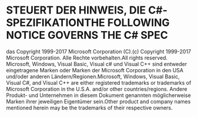<a name="the-following-notice-governs-the-c-spec"></a><span data-ttu-id="b9c2f-101">STEUERT DER HINWEIS, DIE C#-SPEZIFIKATION</span><span class="sxs-lookup"><span data-stu-id="b9c2f-101">THE FOLLOWING NOTICE GOVERNS THE C# SPEC</span></span>
=====

<span data-ttu-id="b9c2f-102">das Copyright 1999-2017 Microsoft Corporation (C).</span><span class="sxs-lookup"><span data-stu-id="b9c2f-102">(c) Copyright 1999-2017 Microsoft Corporation.</span></span> <span data-ttu-id="b9c2f-103">Alle Rechte vorbehalten.</span><span class="sxs-lookup"><span data-stu-id="b9c2f-103">All rights reserved.</span></span>
<span data-ttu-id="b9c2f-104">Microsoft, Windows, Visual Basic, Visual c# und Visual C++ sind entweder eingetragene Marken oder Marken der Microsoft Corporation in den USA und/oder anderen Ländern/Regionen.</span><span class="sxs-lookup"><span data-stu-id="b9c2f-104">Microsoft, Windows, Visual Basic, Visual C#, and Visual C++ are either registered trademarks or trademarks of Microsoft Corporation in the U.S.A. and/or other countries/regions.</span></span>
<span data-ttu-id="b9c2f-105">Andere Produkt- und Unternehmen in diesem Dokument genannten möglicherweise Marken ihrer jeweiligen Eigentümer sein.</span><span class="sxs-lookup"><span data-stu-id="b9c2f-105">Other product and company names mentioned herein may be the trademarks of their respective owners.</span></span>
